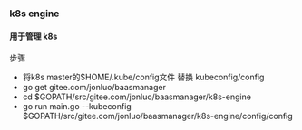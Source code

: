 ### k8s engine
#### 用于管理 k8s
步骤
* 将k8s master的$HOME/.kube/config文件 替换 kubeconfig/config
* go get gitee.com/jonluo/baasmanager
* cd $GOPATH/src/gitee.com/jonluo/baasmanager/k8s-engine
* go run main.go --kubeconfig  $GOPATH/src/gitee.com/jonluo/baasmanager/k8s-engine/config/config